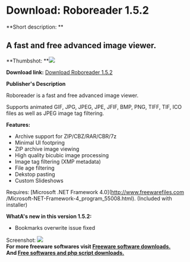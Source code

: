 # Download: Roboreader 1.5.2

**Short description: **

## A fast and free advanced image viewer.

  
**Thumbshot: **![](http://www.freewarefiles.com/screenshot/roboreader_md.jpg)   
  
**Download link:** [Download Roboreader 1.5.2](http://freesoftwares.boysofts.com/Roboreader_program_64638.html)  
  

**Publisher's Description**  
  

Roboreader is a fast and free advanced image viewer.

Supports animated GIF, JPG, JPEG, JPE, JFIF, BMP, PNG, TIFF, TIF, ICO files as
well as JPEG image tag filtering.

**Features:**

  * Archive support for ZIP/CBZ/RAR/CBR/7z 
  * Minimal UI footpring 
  * ZIP archive image viewing 
  * High quality bicubic image processing 
  * Image tag filtering (XMP metadata) 
  * File age filtering 
  * Dekstop pasting 
  * Custom Slideshows 

Requires: [Microsoft .NET Framework 4.0](http://www.freewarefiles.com
/Microsoft-NET-Framework-4_program_55008.html). (Included with installer)

**WhatA's new in this version 1.5.2:**

  * Bookmarks overwrite issue fixed 

  
  
Screenshot: ![](http://www.freewarefiles.com/screenshot/roboreader.jpg)  
**For more freeware softwares visit [Freeware software downloads.](http://freesoftwares.boysofts.com/)**   
**And [Free softwares and php script downloads.](http://www.boysofts.com/)**

